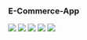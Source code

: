 <h3>E-Commerce-App</h3>

![](images/Products_List.png)
![](images/Product_Details.png)
![](images/Favorites.png)
![](images/Cart.png)
![](images/History.png)
